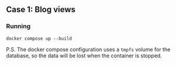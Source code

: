 ## Case 1: Blog views

### Running
```shell
docker compose up --build
```

P.S. The docker compose configuration uses a `tmpfs` volume for the database, so the data will be lost when the container is stopped.
